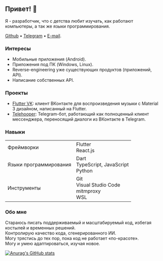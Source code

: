 ## Привет! 👋

Я - разработчик, что с детства любит изучать, как работают компьютеры, а так же языки программирования.

[Github](https://github.com/Zensonaton) • [Telegram](https://t.me/Zensonaton) • [E-mail](mailto:zensonaton@gmail.com).

### Интересы

- Мобильные приложения (Android).
- Приложения под ПК (Windows, Linux).
- Reverse-engineering уже существующих продуктов (приложений, API).
- Написание собственных API.

### Проекты

- [Flutter VK](https://github.com/Zensonaton/FlutterVK): клиент ВКонтакте для воспроизведения музыки с Material 3 дизайном, написанный на Flutter.
- [Telehooper](https://github.com/Zensonaton/Telehooper): Telegram-бот, работающий как полноценный клиент мессенджера, переносящий диалоги из ВКонтакте в Telegram. 

### Навыки

<table>
  <tr>
    <td>Фреймворки</td>
    <td>
      Flutter <br>
      React.js
    </td>
  </tr>
  <tr>
    <td>Языки программирования</td>
    <td>
      Dart <br>
      TypeScript, JavaScript <br>
      Python
    </td>
  </tr>
  <tr>
    <td>Инструменты</td>
    <td>
      Git <br>
      Visual Studio Code <br>
      mitmproxy <br>
      WSL
    </td>
  </tr>
</table>

### Обо мне

Стараюсь писать поддерживаемый и масштабируемый код, избегая костылей и временных решений. <br>
Контролирую качество кода, сгенерированного ИИ. <br>
Могу трястись до тех пор, пока код не работает «по-красоте». <br>
Могу и умею адаптироваться, изучая новое.

[![Anurag's GitHub stats](https://github-readme-stats.vercel.app/api?username=Zensonaton&show_icons=true&theme=dark)](https://github.com/Zensonaton/github-readme-stats)

<!--
**Zensonaton/Zensonaton** is a ✨ _special_ ✨ repository because its `README.md` (this file) appears on your GitHub profile.

Here are some ideas to get you started:

- 🔭 I’m currently working on ...
- 🌱 I’m currently learning ...
- 👯 I’m looking to collaborate on ...
- 🤔 I’m looking for help with ...
- 💬 Ask me about ...
- 📫 How to reach me: ...
- 😄 Pronouns: ...
- ⚡ Fun fact: ...
-->
